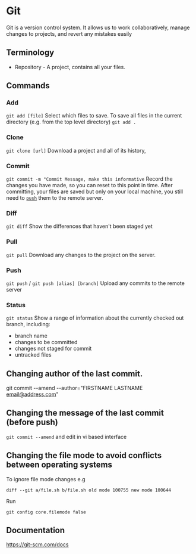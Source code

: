 # Git

Git is a version control system. It allows us to work collaboratively, manage changes to projects, and revert any mistakes easily

## Terminology
* Repository - A project, contains all your files.

## Commands
### Add
`git add [file]` 
Select which files to save. 
To save all files in the current directory (e.g. from the top level directory) 
`git add .`

### Clone
`git clone [url]`
Download a project and all of its history,

### Commit 
`git commit -m "Commit Message, make this informative`
Record the changes you have made, so you can reset to this point in time.
After committing, your files are saved but only on your local machine, you still need to [`push`](#push) them to the remote server.

### Diff
`git diff`
Show the differences that haven't been staged yet  

### Pull
`git pull` 
Download any changes to the project on the server.

### Push
`git push` / `git push [alias] [branch]`
Upload any commits to the remote server

### Status
`git status`
Show a range of information about the currently checked out branch, including:
* branch name 
* changes to be committed
* changes not staged for commit
* untracked files

## Changing author of the last commit.

git commit --amend --author="FIRSTNAME LASTNAME <email@address.com>"

## Changing the message of the last commit (before push)

`git commit --amend` and edit in vi based interface
 
## Changing the file mode to avoid conflicts between operating systems

To ignore file mode changes e.g

`diff --git a/file.sh b/file.sh
old mode 100755
new mode 100644`

Run 

`git config core.filemode false`

## Documentation

https://git-scm.com/docs
